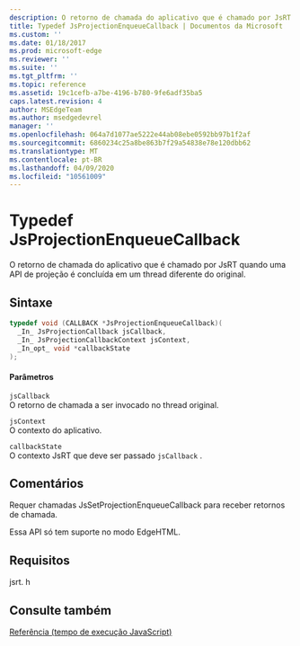 ```yaml
---
description: O retorno de chamada do aplicativo que é chamado por JsRT quando uma API de projeção é concluída em um thread diferente do original.
title: Typedef JsProjectionEnqueueCallback | Documentos da Microsoft
ms.custom: ''
ms.date: 01/18/2017
ms.prod: microsoft-edge
ms.reviewer: ''
ms.suite: ''
ms.tgt_pltfrm: ''
ms.topic: reference
ms.assetid: 19c1cefb-a7be-4196-b780-9fe6adf35ba5
caps.latest.revision: 4
author: MSEdgeTeam
ms.author: msedgedevrel
manager: ''
ms.openlocfilehash: 064a7d1077ae5222e44ab08ebe0592bb97b1f2af
ms.sourcegitcommit: 6860234c25a8be863b7f29a54838e78e120dbb62
ms.translationtype: MT
ms.contentlocale: pt-BR
ms.lasthandoff: 04/09/2020
ms.locfileid: "10561009"
---
```

# Typedef JsProjectionEnqueueCallback
O retorno de chamada do aplicativo que é chamado por JsRT quando uma API de projeção é concluída em um thread diferente do original.  
  
## Sintaxe  
  
```cpp  
typedef void (CALLBACK *JsProjectionEnqueueCallback)(  
  _In_ JsProjectionCallback jsCallback,  
  _In_ JsProjectionCallbackContext jsContext,  
  _In_opt_ void *callbackState  
);  
```  
  
#### Parâmetros  
 `jsCallback`  
 O retorno de chamada a ser invocado no thread original.  
  
 `jsContext`  
 O contexto do aplicativo.  
  
 `callbackState`  
 O contexto JsRT que deve ser passado `jsCallback` .  
  
## Comentários  
 Requer chamadas JsSetProjectionEnqueueCallback para receber retornos de chamada.  
  
 Essa API só tem suporte no modo EdgeHTML.  
  
## Requisitos  
 jsrt. h  
  
## Consulte também  
 [Referência (tempo de execução JavaScript)](../chakra-hosting/reference-javascript-runtime.md)